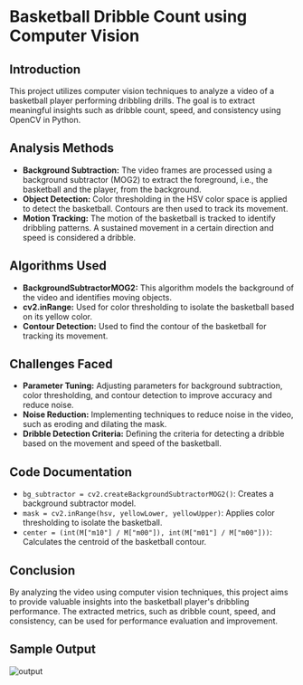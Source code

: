 # Basketball Dribble Count using Computer Vision

## Introduction
This project utilizes computer vision techniques to analyze a video of a basketball player performing dribbling drills. The goal is to extract meaningful insights such as dribble count, speed, and consistency using OpenCV in Python.

## Analysis Methods
- **Background Subtraction:** The video frames are processed using a background subtractor (MOG2) to extract the foreground, i.e., the basketball and the player, from the background.
- **Object Detection:** Color thresholding in the HSV color space is applied to detect the basketball. Contours are then used to track its movement.
- **Motion Tracking:** The motion of the basketball is tracked to identify dribbling patterns. A sustained movement in a certain direction and speed is considered a dribble.

## Algorithms Used
- **BackgroundSubtractorMOG2:** This algorithm models the background of the video and identifies moving objects.
- **cv2.inRange:** Used for color thresholding to isolate the basketball based on its yellow color.
- **Contour Detection:** Used to find the contour of the basketball for tracking its movement.

## Challenges Faced
- **Parameter Tuning:** Adjusting parameters for background subtraction, color thresholding, and contour detection to improve accuracy and reduce noise.
- **Noise Reduction:** Implementing techniques to reduce noise in the video, such as eroding and dilating the mask.
- **Dribble Detection Criteria:** Defining the criteria for detecting a dribble based on the movement and speed of the basketball.

## Code Documentation
- `bg_subtractor = cv2.createBackgroundSubtractorMOG2()`: Creates a background subtractor model.
- `mask = cv2.inRange(hsv, yellowLower, yellowUpper)`: Applies color thresholding to isolate the basketball.
- `center = (int(M["m10"] / M["m00"]), int(M["m01"] / M["m00"]))`: Calculates the centroid of the basketball contour.

## Conclusion
By analyzing the video using computer vision techniques, this project aims to provide valuable insights into the basketball player's dribbling performance. The extracted metrics, such as dribble count, speed, and consistency, can be used for performance evaluation and improvement.

## Sample Output
![output](https://github.com/Sarthaksaraf96/Startup-In-Stealth-Mode-Assignment/assets/132260196/887de7c4-215f-44a1-ba6c-fdab6b87d13d)

